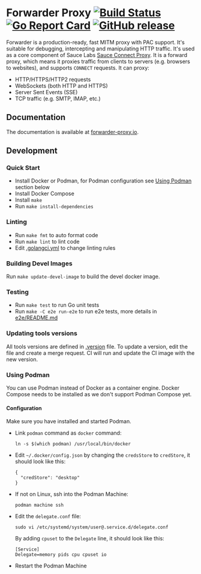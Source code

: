 # Forwarder Proxy [![Build Status](https://github.com/saucelabs/forwarder/actions/workflows/go.yml/badge.svg)](https://github.com/saucelabs/forwarder/actions/workflows/go.yml) [![Go Report Card](https://goreportcard.com/badge/github.com/saucelabs/forwarder)](https://goreportcard.com/report/github.com/saucelabs/forwarder) [![GitHub release](https://img.shields.io/github/release/saucelabs/forwarder.svg)](https://github.com/saucelabs/forwarder/releases)

Forwarder is a production-ready, fast MITM proxy with PAC support.
It's suitable for debugging, intercepting and manipulating HTTP traffic.
It's used as a core component of Sauce Labs [Sauce Connect Proxy](https://docs.saucelabs.com/secure-connections/sauce-connect/).
It is a forward proxy, which means it proxies traffic from clients to servers (e.g. browsers to websites), and supports `CONNECT` requests.
It can proxy:

* HTTP/HTTPS/HTTP2 requests
* WebSockets (both HTTP and HTTPS)
* Server Sent Events (SSE)
* TCP traffic (e.g. SMTP, IMAP, etc.)

## Documentation

The documentation is available at [forwarder-proxy.io](https://forwarder-proxy.io).

## Development

### Quick Start

- Install Docker or Podman, for Podman configuration see [Using Podman](#using-podman) section below
- Install Docker Compose
- Install `make`
- Run `make install-dependencies`

### Linting

- Run `make fmt` to auto format code
- Run `make lint` to lint code
- Edit [.golangci.yml](.golangci.yml) to change linting rules

### Building Devel Images

Run `make update-devel-image` to build the devel docker image.

### Testing

- Run `make test` to run Go unit tests
- Run `make -C e2e run-e2e` to run e2e tests, more details in [e2e/README.md](e2e/README.md)

### Updating tools versions

All tools versions are defined in [.version](.version) file.
To update a version, edit the file and create a merge request.
CI will run and update the CI image with the new version.

### Using Podman

You can use Podman instead of Docker as a container engine.
Docker Compose needs to be installed as we don't support Podman Compose yet.

#### Configuration

Make sure you have installed and started Podman.

- Link `podman` command as `docker` command:
  ```
  ln -s $(which podman) /usr/local/bin/docker
  ```
- Edit `~/.docker/config.json` by changing the `credsStore` to `credStore`, it should look like this:
  ```
  {
    "credStore": "desktop"
  }
  ```
- If not on Linux, ssh into the Podman Machine:
  ```
  podman machine ssh
  ``` 
- Edit the `delegate.conf` file:
  ```
  sudo vi /etc/systemd/system/user@.service.d/delegate.conf 
  ```
  By adding `cpuset` to the `Delegate` line, it should look like this:
  ```
  [Service]
  Delegate=memory pids cpu cpuset io
  ```
- Restart the Podman Machine
